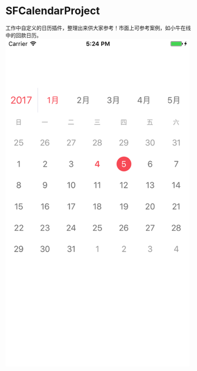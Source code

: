 # SFCalendarProject
工作中自定义的日历插件，整理出来供大家参考！市面上可参考案例，如小牛在线中的回款日历。<br/>
<img src="/SFCalendarProject/Simulator Screen Shot 2017年1月3日 下午5.24.45.png" width = "500" alt="github-01.jpg" align=left />
